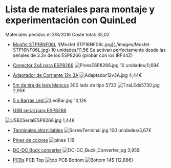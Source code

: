 # Lista de materiales para montaje y experimentación con QuinLed

Materiales pedidos el 3/8/2016
Coste total: 35,02

* [Mosfet STP16NF06L](http://www.aliexpress.com/snapshot/7957305548.html?orderId=77331752640875)
![Mosfet STP16NF06L.jpg](./images/Mosfet STP16NF06L.jpg)
10 unidades/11,5€
Se activan perfectamente desde las señales de 3.3v de los ESP8266 (probar con los IRF44Z)


* [Conector 2x4 para ESP8266](http://www.aliexpress.com/snapshot/7957305542.html?orderId=77331752610875)
![PinesESP8266.jpg](./images/PinesESP8266.jpg)
10 unidades/0,69€

* [Adaptador de Corriente 12v 3A](http://www.aliexpress.com/snapshot/7957305540.html?orderId=77331752600875)
![Adaptador12v3A.jpg](./images/Adaptador12v3A.jpg)
4,44€

* [5m de tira de leds blancos](http://www.aliexpress.com/snapshot/7957305552.html?orderId=77331752660875) 300 leds de tipo 5730
![TiraLEds5730.jpg](./images/TiraLEds5730.jpg)
2,95€

* [5 x Barras Led ](http://www.aliexpress.com/snapshot/7957305546.html?orderId=77331752630875)
![LedBar.jpg](./images/LedBar.jpg)
10,12€

* [USB serial para ESP8266](http://www.aliexpress.com/snapshot/7957305544.html?orderId=77331752620875)

![USB2SerialESP8266.jpg](./images/USB2SerialESP8266.jpg)
1,44€

* [Terminales atornillables](http://www.aliexpress.com/snapshot/7957305550.html?orderId=77331752650875)
![ScrewTerminal.jpg](./images/ScrewTerminal.jpg)
100 unidades/5,67€

* [Pines de colores](http://www.aliexpress.com/snapshot/7957289753.html?orderId=77331752700875)
![pines](./images/Pines.jpg)
1.1$

* [DC-DC Buck converter](http://www.aliexpress.com/snapshot/7957289755.html?orderId=77331752710875)
![DC-DC_Buck_Converter.jpg](./images/DC-DC_Buck_Converter.jpg)
3,95$

* [PCBs](http://dirtypcbs.com/view.php?share=22911&accesskey=d71fb07b5c27833b79b3068bd48f9644)
PCB Top
![top](./images/PBC_Top.png)
PCB Bottom
![Bottom](./images/PCB_Bottom.png)
14$ (12,88€)
